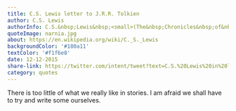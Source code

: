 ```yaml
---
title: C.S. Lewis letter to J.R.R. Tolkien
author: C.S. Lewis
authorInfo: C.S.&nbsp;Lewis&nbsp;<small>(The&nbsp;Chronicles&nbsp;of&nbsp;Narnia)</small> in&nbsp;personal&nbsp;letter&nbsp;to&nbsp;friend J.R.R.&nbsp;Tolkien&nbsp;<small>(The&nbsp;Lord&nbsp;of&nbsp;the&nbsp;Rings)</small>
quoteImage: narnia.jpg
about: https://en.wikipedia.org/wiki/C._S._Lewis
backgroundColor: '#180a11'
textColor: '#f1f6e8'
date: 12-12-2015
share-link: https://twitter.com/intent/tweet?text=C.S.%20Lewis%20in%20letter%20to%20J.R.R.%20Tolkien%20pic.twitter.com/NhHa9qAxww
category: quotes
---
```


There is too little of what we really like in stories. I am afraid we shall have to try and write&nbsp;some&nbsp;ourselves.